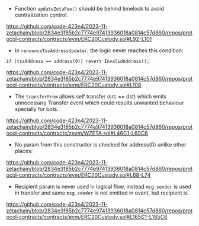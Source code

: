 - Function `updateZetaFee()` should be behind timelock to avoid centralization control.

https://github.com/code-423n4/2023-11-zetachain/blob/2834e3f85b2c7774e97413936018a0814c57d860/repos/protocol-contracts/contracts/evm/ERC20Custody.sol#L92-L101

- In `renounceTssAddressUpdater`, the logic never reaches this condition:

`if (tssAddress == address(0)) revert InvalidAddress();`

https://github.com/code-423n4/2023-11-zetachain/blob/2834e3f85b2c7774e97413936018a0814c57d860/repos/protocol-contracts/contracts/evm/ERC20Custody.sol#L108

- The `transferFrom` allows self transfer (src == dst) which emits unnecessary Transfer event which could results unwanted behaviour specially for bots.

https://github.com/code-423n4/2023-11-zetachain/blob/2834e3f85b2c7774e97413936018a0814c57d860/repos/protocol-contracts/contracts/zevm/WZETA.sol#L46C1-L60C6

- No param from this constructor is checked for address(0) unlike other places:

https://github.com/code-423n4/2023-11-zetachain/blob/2834e3f85b2c7774e97413936018a0814c57d860/repos/protocol-contracts/contracts/evm/ERC20Custody.sol#L68-L74

- Recipient param is never used in logical flow, instead `msg.sender` is used in transfer and same `msg.sender` is not emitted in event, but recipient is.

https://github.com/code-423n4/2023-11-zetachain/blob/2834e3f85b2c7774e97413936018a0814c57d860/repos/protocol-contracts/contracts/evm/ERC20Custody.sol#L165C1-L185C6